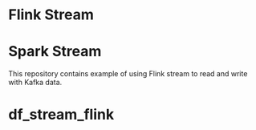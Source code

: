 # Flink Stream
# Spark Stream
This repository contains example of using Flink stream to read and write with Kafka data.

# df_stream_flink
